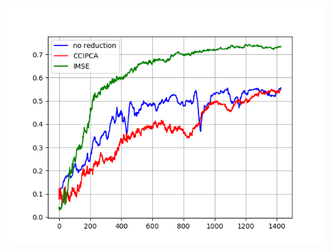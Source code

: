 
![covtype](https://github.com/azrueangma/Incremental-Dimension-Reduction/blob/master/IDR/image/Result_covtype.png)

